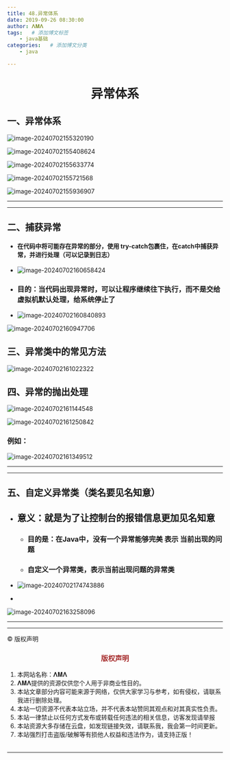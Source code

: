 ```yaml
---
title: 48.异常体系
date: 2019-09-26 08:30:00
author: 𝚲𝚳𝚲
tags:   # 添加博文标签
	- java基础
categories:   # 添加博文分类
	- java

---
```


<h1><center>异常体系</center></h1>

## 一、异常体系

![image-20240702155320190](https://raw.githubusercontent.com/protonlml/blogimages/master/imgs/202407021553622.png)



![image-20240702155408624](https://raw.githubusercontent.com/protonlml/blogimages/master/imgs/202407021554823.png)



![image-20240702155633774](https://raw.githubusercontent.com/protonlml/blogimages/master/imgs/202407021556964.png)

![image-20240702155721568](https://raw.githubusercontent.com/protonlml/blogimages/master/imgs/202407021557462.png)

![image-20240702155936907](https://raw.githubusercontent.com/protonlml/blogimages/master/imgs/202407021559675.png)

---



---

## 二、捕获异常

- #### 在代码中将可能存在异常的部分，使用 try-catch包裹住，在catch中捕获异常，并进行处理（可以记录到日志）

- ![image-20240702160658424](https://raw.githubusercontent.com/protonlml/blogimages/master/imgs/202407021606419.png)

- ### 目的：当代码出现异常时，可以让程序继续往下执行，而不是交给虚拟机默认处理，给系统停止了

- ![image-20240702160840893](https://raw.githubusercontent.com/protonlml/blogimages/master/imgs/202407021608571.png)

 ![image-20240702160947706](https://raw.githubusercontent.com/protonlml/blogimages/master/imgs/202407021609203.png)



## 三、异常类中的常见方法

![image-20240702161022322](https://raw.githubusercontent.com/protonlml/blogimages/master/imgs/202407021610134.png)



## 四、异常的抛出处理

![image-20240702161144548](https://raw.githubusercontent.com/protonlml/blogimages/master/imgs/202407021611197.png)

![image-20240702161250842](https://raw.githubusercontent.com/protonlml/blogimages/master/imgs/202407021612771.png)

### 例如：

![image-20240702161349512](https://raw.githubusercontent.com/protonlml/blogimages/master/imgs/202407021613102.png)



---





---

## 五、自定义异常类（类名要见名知意）

- ## 意义：就是为了让控制台的报错信息更加见名知意
  - ### 目的是：在Java中，没有一个异常能够完美 表示 当前出现的问题

  - ### 自定义一个异常类，表示当前出现问题的异常类

- ![image-20240702174743886](48.异常体系.assets/image-20240702174743886.png)

- 

![image-20240702163258096](https://raw.githubusercontent.com/protonlml/blogimages/master/imgs/202407021632052.png)



---


----

© 版权声明

<escape>

<div>
    <h3 align="center"  style="color: brown;" >版权声明</h3>
    <table>
   		<tr>
    		<ol>
				<li>本网站名称：𝚲𝚳𝚲</li>
				<li>𝚲𝚳𝚲提供的资源仅供您个人用于非商业性目的。</li>
				<li>本站文章部分内容可能来源于网络，仅供大家学习与参考，如有侵权，请联系我进行删除处理。</li>
				<li>本站一切资源不代表本站立场，并不代表本站赞同其观点和对其真实性负责。</li>
        		<li>本站一律禁止以任何方式发布或转载任何违法的相关信息，访客发现请举报</li> 
        		<li>本站资源大多存储在云盘，如发现链接失效，请联系我，我会第一时间更新。</li>
        		<li>本站强烈打击盗版/破解等有损他人权益和违法作为，请支持正版！</li>  
			</ol>
		</tr>
	</table>
</div>


</escape>

----

